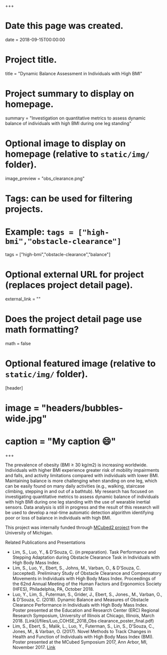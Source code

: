 


+++
# Date this page was created.
date = 2018-09-15T00:00:00

# Project title.
title = "Dynamic Balance Assessment in Individuals with High BMI"

# Project summary to display on homepage.
summary = "Investigation on quantitative metrics to assess dynamic balance of individuals with high BMI during one leg standing"

# Optional image to display on homepage (relative to `static/img/` folder).
image_preview = "obs_clearance.png"

# Tags: can be used for filtering projects.
# Example: `tags = ["high-bmi","obstacle-clearance"]`
tags = ["high-bmi","obstacle-clearance","balance"]

# Optional external URL for project (replaces project detail page).
external_link = ""

# Does the project detail page use math formatting?
math = false

# Optional featured image (relative to `static/img/` folder).
[header]
# image = "headers/bubbles-wide.jpg"
# caption = "My caption :smile:"

+++

The prevalence of obesity (BMI ≥ 30 kg/m2) is increasing worldwide. Individuals with higher BMI experience greater risk of mobility impairments and falls, and activity limitations compared with individuals with lower BMI. Maintaining balance is more challenging when standing on one leg, which can be easily found on many daily activities (e.g., walking, staircase climbing, stepping in and out of a bathtub). My research has focused on investigating quantitative metrics to assess dynamic balance of individuals with high BMI during one leg standing with the use of wearable inertial sensors. Data analysis is still in progress and the result of this research will be used to develop a real-time automatic detection algorithm identifying poor or loss of balance in individuals with high BMI.  

This project was internally funded through [MCubed2 project](https://mcubed.umich.edu/) from the University of Michigan.


Related Publications and Presentations

- Lim, S., Luo, Y., & D’Souza, C. (in preparation). Task Performance and Stepping Adaptation during Obstacle Clearance Task in Individuals with High Body Mass Index.
- Lim, S., Luo, Y., Ebert, S., Johns, M., Varban, O., & D’Souza, C. (accepted). Preliminary Study of Obstacle Clearance and Compensatory Movements in Individuals with High Body Mass Index. Proceedings of the 62nd Annual Meeting of the Human Factors and Ergonomics Society (HFES), Philadelphia, PA, October 2018. 
- Luo, Y., Lim, S., Futerman, S., Grider, J., Ebert, S., Jones., M., Varban, O., & D’Souza, C. (2018). Dynamic Balance and Measures of Obstacle Clearance Performance in Individuals with High Body Mass Index. Poster presented at the Education and Research Center (ERC) Regional Research Symposium, University of Illinois at Chicago, Illinois, March 2018.  [Link](/files/Luo_COHSE_2018_Obs clearance_poster_final.pdf)
- Lim, S., Ebert, S., Malik, L., Luo, Y., Futerman, S., Lin, S., D’Souza, C., Jones, M., & Varban, O. (2017). Novel Methods to Track Changes in Health and Function of Individuals with High Body Mass Index (BMI). Poster presented at the MCubed Symposium 2017, Ann Arbor, MI, November 2017.  [Link]()


